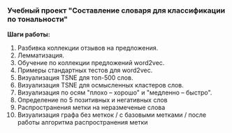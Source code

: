### Учебный проект "Составление словаря для классификации по тональности"
**Шаги работы:**
1. Разбивка коллекции отзывов на предложения.
1. Лемматизация.
1. Обучение по коллекции предложений word2vec.
1. Примеры стандартных тестов для word2vec.
1. Визуализация TSNE для топ-500 слов.
1. Визуализация TSNE для осмысленных кластеров слов.
1. Визуализация по осям "плохо – хорошо" и "медленно – быстро".
1. Определение по 5 позитивных и негативных слов
1. Распространения метки на неразмеченые слова
1. Визуализация графа без меткок / с базовыми метками / после работы алгоритма распространения метки